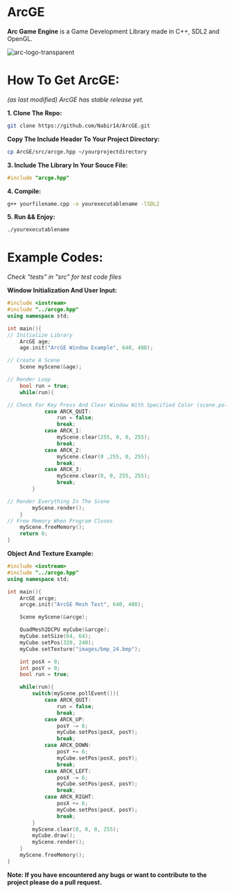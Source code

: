 # ArcGE
**Arc Game Engine** is a Game Development Library made in C++, SDL2 and OpenGL.

![arc-logo-transparent](https://github.com/user-attachments/assets/a5d1a3ae-622c-4d87-83e2-b82295a97394)

# How To Get ArcGE:
*(as last modified) ArcGE has stable release yet.*

**1. Clone The Repo:**
```sh
git clone https://github.com/Nabir14/ArcGE.git
```
**Copy The Include Header To Your Project Directory:**
```sh
cp ArcGE/src/arcge.hpp ~/yourprojectdirectory
```
**3. Include The Library In Your Souce File:**
```cpp
#include "arcge.hpp"
```
**4. Compile:**
```sh
g++ yourfilename.cpp -o yourexecutablename -lSDL2
```
**5. Run && Enjoy:**
```sh
./yourexecutablename
```

# Example Codes:
*Check "tests" in "src" for test code files*

**Window Initialization And User Input:**
```cpp
#include <iostream>
#include "../arcge.hpp"
using namespace std;

int main(){
// Initialize Library
	ArcGE age;
	age.init("ArcGE Window Example", 640, 480);

// Create A Scene
	Scene myScene(&age);

// Render Loop
	bool run = true;
	while(run){

// Check For Key Press And Clear Window With Specified Color (scene.pollEvent() returns press key as ARCK_KEY)		switch(myScene.pollEvent()){
			case ARCK_QUIT:
				run = false;
				break;
			case ARCK_1:
				myScene.clear(255, 0, 0, 255);
				break;
			case ARCK_2:
				myScene.clear(0 ,255, 0, 255);
				break;
			case ARCK_3:
				myScene.clear(0, 0, 255, 255);
				break;
		}

// Render Everything In The Scene
		myScene.render();
	}
// Free Memory When Program Closes
	myScene.freeMemory();
	return 0;
}
```

**Object And Texture Example:**
```cpp
#include <iostream>
#include "../arcge.hpp"
using namespace std;

int main(){
	ArcGE arcge;
	arcge.init("ArcGE Mesh Test", 640, 480);

	Scene myScene(&arcge);

	QuadMesh2DCPU myCube(&arcge);
	myCube.setSize(64, 64);
	myCube.setPos(320, 240);
	myCube.setTexture("images/bmp_24.bmp");

	int posX = 0;
	int posY = 0;
	bool run = true;

	while(run){
		switch(myScene.pollEvent()){
			case ARCK_QUIT:
				run = false;
				break;
			case ARCK_UP:
				posY -= 6;
				myCube.setPos(posX, posY);
				break;
			case ARCK_DOWN:
				posY += 6;
				myCube.setPos(posX, posY);
				break;
			case ARCK_LEFT:
				posX -= 6;
				myCube.setPos(posX, posY);
				break;
			case ARCK_RIGHT:
				posX += 6;
				myCube.setPos(posX, posY);
				break;
		}
		myScene.clear(0, 0, 0, 255);
		myCube.draw();
		myScene.render();
	}
	myScene.freeMemory();
}
```

**Note: If you have encountered any bugs or want to contribute to the project please do a pull request.**
